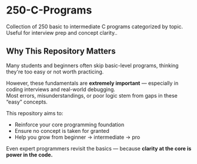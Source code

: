 # 250-C-Programs
Collection of 250 basic to intermediate C programs categorized by topic. Useful for interview prep and concept clarity..

## Why This Repository Matters

Many students and beginners often skip basic-level programs, thinking they're too easy or not worth practicing.

However, these fundamentals are **extremely important** — especially in coding interviews and real-world debugging.  
Most errors, misunderstandings, or poor logic stem from gaps in these “easy” concepts.

This repository aims to:
- Reinforce your core programming foundation
- Ensure no concept is taken for granted
- Help you grow from beginner → intermediate → pro

Even expert programmers revisit the basics — because **clarity at the core is power in the code.**

